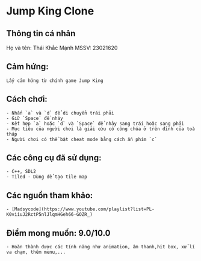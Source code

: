 # Jump King Clone

## Thông tin cá nhân

Họ và tên: Thái Khắc Mạnh
MSSV: 23021620

## Cảm hứng:
    Lấy cảm hứng từ chính game Jump King

## Cách chơi:
    - Nhấn `a` và `d` để di chuyển trái phải
    - Giữ `Space` để nhảy
    - Kết hợp `a` hoặc `d` và `Space` để nhảy sang trái hoặc sang phải
    - Mục tiêu của người chơi là giải cứu cô công chúa ở trên đỉnh của toà tháp
    - Người chơi có thể bật cheat mode bằng cách ấn phím `c`
## Các công cụ đã sử dụng:
    - C++, SDL2
    - Tiled - Dùng để tạo tile map
    
## Các nguồn tham khảo:
    - [Madsycode](https://www.youtube.com/playlist?list=PL-K0viiuJ2RctP5nlJlqmHGeh66-GOZR_)
    
## Điểm mong muốn: 9.0/10.0
    - Hoàn thành được các tính năng như animation, âm thanh,hit box, xử lí va chạm, thêm menu,...

